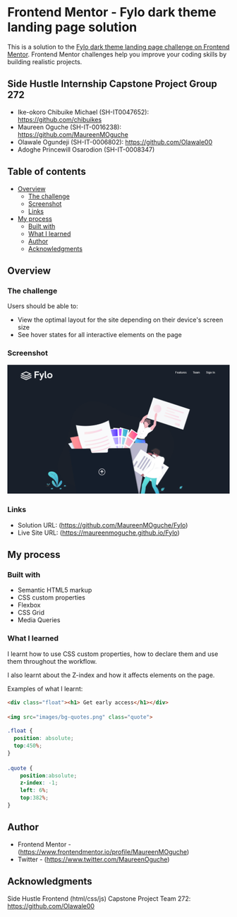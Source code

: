 # Frontend Mentor - Fylo dark theme landing page solution

This is a solution to the [Fylo dark theme landing page challenge on Frontend Mentor](https://www.frontendmentor.io/challenges/fylo-dark-theme-landing-page-5ca5f2d21e82137ec91a50fd). Frontend Mentor challenges help you improve your coding skills by building realistic projects. 

## Side Hustle Internship Capstone Project Group 272
- Ike-okoro Chibuike Michael (SH-IT0047652): https://github.com/chibuikes
- Maureen Oguche (SH-IT-0016238): https://github.com/MaureenMOguche
- Olawale Ogundeji (SH-IT-0006802): https://github.com/Olawale00
- Adoghe Princewill Osarodion (SH-IT-0008347)



## Table of contents

- [Overview](#overview)
  - [The challenge](#the-challenge)
  - [Screenshot](#screenshot)
  - [Links](#links)
- [My process](#my-process)
  - [Built with](#built-with)
  - [What I learned](#what-i-learned)
  - [Author](#author)
  - [Acknowledgments](#acknowledgments)


## Overview

### The challenge

Users should be able to:

- View the optimal layout for the site depending on their device's screen size
- See hover states for all interactive elements on the page

### Screenshot

![](./images/screenshot.png)


### Links

- Solution URL: (https://github.com/MaureenMOguche/Fylo)
- Live Site URL: (https://maureenmoguche.github.io/Fylo)

## My process

### Built with

- Semantic HTML5 markup
- CSS custom properties
- Flexbox
- CSS Grid
- Media Queries


### What I learned

I learnt how to use CSS custom properties, how to declare them and use them throughout the workflow.

I also learnt about the Z-index and how it affects elements on the page.

Examples of what I learnt:

```html
<div class="float"><h1> Get early access</h1></div>

<img src="images/bg-quotes.png" class="quote">
```
```css
.float {
  position: absolute;
  top:450%;
}

.quote {
    position:absolute;
    z-index: -1;
    left: 6%;
    top:382%;
}
```

## Author

- Frontend Mentor - (https://www.frontendmentor.io/profile/MaureenMOguche)
- Twitter - (https://www.twitter.com/MaureenOguche)


## Acknowledgments

Side Hustle Frontend (html/css/js) Capstone Project Team 272: 
https://github.com/Olawale00
